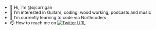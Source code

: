 - 👋 Hi, I’m @ojcorrigan
- 👀 I’m interested in Guitars, coding, wood working, podcasts and music
- 🌱 I’m currently learning to code via Northcoders
- 📫 How to reach me on [![Twitter URL](https://img.shields.io/badge/Twitter-%231DA1F2.svg?style=for-the-badge&logo=twitter&logoColor=white&style=social)](https://twitter.com/OwenCorrigan05)



<!---
ojcorrigan/ojcorrigan is a ✨ special ✨ repository because its `README.md` (this file) appears on your GitHub profile.
You can click the Preview link to take a look at your changes.
--->
